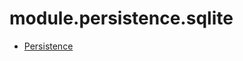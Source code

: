 # module.persistence.sqlite

- [Persistence](https://git02.int.nsc.ag/Research/fua/lib/module.persistence)
